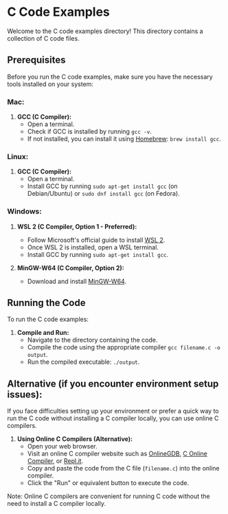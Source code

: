 # C Code Examples

Welcome to the C code examples directory! This directory contains a collection of C code files.

## Prerequisites

Before you run the C code examples, make sure you have the necessary tools installed on your system:

### **Mac:**

1. **GCC (C Compiler):**
   - Open a terminal.
   - Check if GCC is installed by running `gcc -v`.
   - If not installed, you can install it using [Homebrew](https://brew.sh/): `brew install gcc`.

### **Linux:**

1. **GCC (C Compiler):**
   - Open a terminal.
   - Install GCC by running `sudo apt-get install gcc` (on Debian/Ubuntu) or `sudo dnf install gcc` (on Fedora).

### **Windows:**

1. **WSL 2 (C Compiler, Option 1 - Preferred):**
   - Follow Microsoft's official guide to install [WSL 2](https://docs.microsoft.com/en-us/windows/wsl/install).
   - Once WSL 2 is installed, open a WSL terminal.
   - Install GCC by running `sudo apt-get install gcc`.

2. **MinGW-W64 (C Compiler, Option 2):**
   - Download and install [MinGW-W64](https://mingw-w64.org/doku.php/download).

## Running the Code

To run the C code examples:

1. **Compile and Run:**
   - Navigate to the directory containing the code.
   - Compile the code using the appropriate compiler `gcc filename.c -o output`.
   - Run the compiled executable: `./output`.

## Alternative (if you encounter environment setup issues):

If you face difficulties setting up your environment or prefer a quick way to run the C code without installing a C compiler locally, you can use online C compilers.

1. **Using Online C Compilers (Alternative):**
   - Open your web browser.
   - Visit an online C compiler website such as [OnlineGDB](https://www.onlinegdb.com/online_c_compiler), [C Online Compiler](https://www.tutorialspoint.com/execute_c_online.php), or [Repl.it](https://replit.com/languages/c).
   - Copy and paste the code from the C file (`filename.c`) into the online compiler.
   - Click the "Run" or equivalent button to execute the code.

Note: Online C compilers are convenient for running C code without the need to install a C compiler locally.

